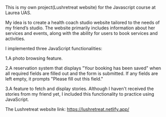 This is my own project(Lushretreat website) for the Javascript course at Laurea UAS.

My idea is to create a health coach studio website tailored to the needs of my friend’s studio. 
The website primarily includes information about her services and events, along with the ability for users to book services and activities.

I implemented three JavaScript functionalities:

1.A photo browsing feature.

2.A reservation system that displays "Your booking has been saved" when all required fields are filled 
  out and the form is submitted. If any fields are left empty, it prompts "Please fill out this field."
  
3.A feature to fetch and display stories. Although I haven't received the stories from my friend yet, I 
  included this functionality to practice using JavaScript.

  The Lushretreat website link: https://lushretreat.netlify.app/

